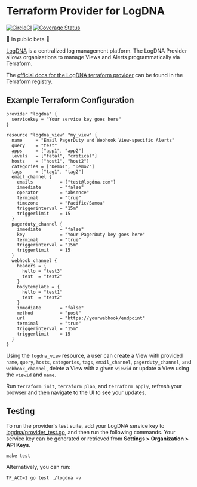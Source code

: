 # Terraform Provider for LogDNA

[![CircleCI](https://circleci.com/gh/logdna/terraform-provider-logdna/tree/master.svg?style=svg)](https://app.circleci.com/pipelines/github/logdna/terraform-provider-logdna)
[![Coverage Status](https://coveralls.io/repos/github/logdna/terraform-provider-logdna/badge.svg)](https://coveralls.io/github/logdna/terraform-provider-logdna)

🚧 In public beta 🚧

[LogDNA](https://logdna.com) is a centralized log management platform. The LogDNA Provider allows organizations to manage Views and Alerts programmatically via Terraform.

The [official docs for the LogDNA terraform provider](https://registry.terraform.io/providers/logdna/logdna/latest/docs) can be found in the Terraform registry.

## Example Terraform Configuration
```
provider "logdna" {
  servicekey = "Your service key goes here"
}

resource "logdna_view" "my_view" {
  name     = "Email PagerDuty and Webhook View-specific Alerts"
  query    = "test"
  apps     = ["app1", "app2"]
  levels   = ["fatal", "critical"]
  hosts    = ["host1", "host2"]
  categories = ["Demo1", "Demo2"]
  tags     = ["tag1", "tag2"]
  email_channel {
    emails          = ["test@logdna.com"]
    immediate       = "false"
    operator        = "absence"
    terminal        = "true"
    timezone        = "Pacific/Samoa"
    triggerinterval = "15m"
    triggerlimit    = 15
  }
  pagerduty_channel {
    immediate       = "false"
    key             = "Your PagerDuty key goes here"
    terminal        = "true"
    triggerinterval = "15m"
    triggerlimit    = 15
  }
  webhook_channel {
    headers = {
      hello = "test3"
      test  = "test2"
    }
    bodytemplate = {
      hello = "test1"
      test  = "test2"
    }
    immediate       = "false"
    method          = "post"
    url             = "https://yourwebhook/endpoint"
    terminal        = "true"
    triggerinterval = "15m"
    triggerlimit    = 15
  }
}
```

Using the `logdna_view` resource, a user can create a View with provided `name`, `query`, `hosts`, `categories`, `tags`, `email_channel`, `pagerduty_channel`, and `webhook_channel`, delete a View with a given `viewid` or update a View using the `viewid` and `name`.

Run `terraform init`, `terraform plan`, and `terraform apply`, refresh your browser and then navigate to the UI to see your updates.

## Testing

To run the provider's test suite, add your LogDNA service key to [logdna/provider_test.go](https://github.com/logdna/terraform-provider-logdna/blob/main/logdna/provider_test.go), and then run the following commands. Your service key can be generated or retrieved from **Settings > Organization > API Keys**.

```
make test
```

Alternatively, you can run:

```
TF_ACC=1 go test ./logdna -v
```

